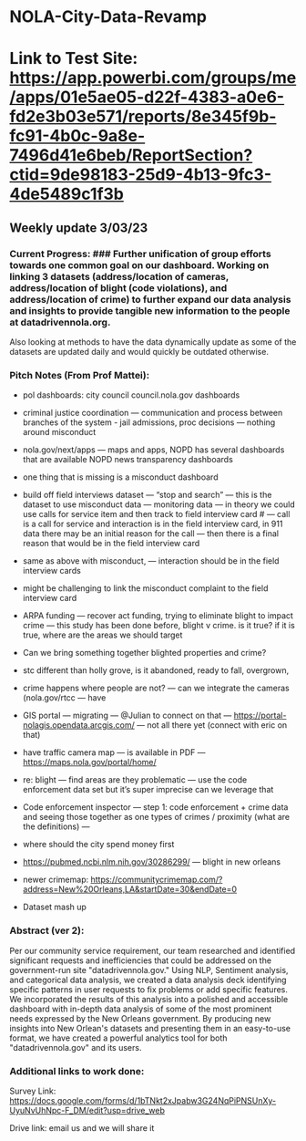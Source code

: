 NOLA-City-Data-Revamp
=============

# Link to Test Site: https://app.powerbi.com/groups/me/apps/01e5ae05-d22f-4383-a0e6-fd2e3b03e571/reports/8e345f9b-fc91-4b0c-9a8e-7496d41e6beb/ReportSection?ctid=9de98183-25d9-4b13-9fc3-4de5489c1f3b #

## Weekly update 3/03/23 ##


### Current Progress: ###  Further unification of group efforts towards one common goal on our dashboard. Working on linking 3 datasets (address/location of cameras, address/location of blight (code violations), and address/location of crime) to further expand our data analysis and insights to provide tangible new information to the people at datadrivennola.org.

Also looking at methods to have the data dynamically update as some of the datasets are updated daily and would quickly be outdated otherwise.

### Pitch Notes (From Prof Mattei): ###

* pol dashboards: city council council.nola.gov dashboards

* criminal justice coordination — communication and process between branches of the system - jail admissions, proc decisions — nothing around misconduct

* nola.gov/next/apps — maps and apps, NOPD has several dashboards that are available NOPD news transparency dashboards

* one thing that is missing is a misconduct dashboard

* build off field interviews dataset — “stop and search” — this is the dataset to use misconduct data — monitoring data — in theory we could use calls for service item and then track to field interview card # — call is a call for service and interaction is in the field interview card, in 911 data there may be an initial reason for the call — then there is a final reason that would be in the field interview card

* same as above with misconduct, — interaction should be in the field interview cards

* might be challenging to link the misconduct complaint to the field interview card

* ARPA funding — recover act funding, trying to eliminate blight to impact crime — this study has been done before, blight v crime. is it true? if it is true, where are the areas we should target

* Can we bring something together blighted properties and crime?

* stc different than holly grove, is it abandoned, ready to fall, overgrown,

* crime happens where people are not? — can we integrate the cameras (nola.gov/rtcc — have

* GIS portal — migrating — @Julian to connect on that — https://portal-nolagis.opendata.arcgis.com/ — not all there yet (connect with eric on that)

* have traffic camera map — is available in PDF — https://maps.nola.gov/portal/home/

* re: blight — find areas are they problematic — use the code enforcement data set but it’s super imprecise can we leverage that

* Code enforcement inspector — step 1: code enforcement + crime data and seeing those together as one types of crimes / proximity (what are the definitions) —

* where should the city spend money first

* https://pubmed.ncbi.nlm.nih.gov/30286299/ — blight in new orleans 

* newer crimemap: https://communitycrimemap.com/?address=New%20Orleans,LA&startDate=30&endDate=0

* Dataset mash up

### Abstract (ver 2): ###
Per our community service requirement, our team researched and identified significant requests and inefficiencies that could be addressed on the government-run site "datadrivennola.gov." Using NLP, Sentiment analysis, and categorical data analysis, we created a data analysis deck identifying specific patterns in user requests to fix problems or add specific features. We incorporated the results of this analysis into a polished and accessible dashboard with in-depth data analysis of some of the most prominent needs expressed by the New Orleans government. By producing new insights into New Orlean's datasets and presenting them in an easy-to-use format, we have created a powerful analytics tool for both "datadrivennola.gov" and its users.

### Additional links to work done: ###

Survey Link: https://docs.google.com/forms/d/1bTNkt2xJpabw3G24NqPiPNSUnXy-UyuNvUhNpc-F_DM/edit?usp=drive_web

Drive link: email us and we will share it
